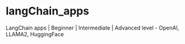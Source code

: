 # langChain_apps
LangChain apps | Beginner | Intermediate | Advanced level - OpenAI, LLAMA2, HuggingFace
